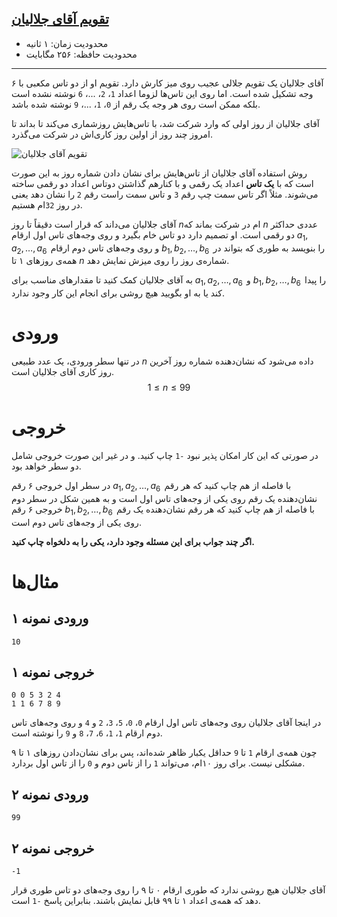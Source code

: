 [تقویم آقای جلالیان](https://quera.org/problemset/239079)
----------

+ محدودیت زمان: ۱ ثانیه
+ محدودیت حافظه: ۲۵۶ مگابایت

----------
آقای جلالیان یک تقویم جلالی عجیب روی میز کارش دارد. تقویم او از دو تاس مکعبی با ۶ وجه تشکیل شده است. اما روی این تاس‌ها لزوما اعداد `1`، `2`، ...، `6` نوشته نشده است بلکه ممکن است روی هر وجه یک رقم از `0`، `1`، ...، `9` نوشته شده باشد.

آقای جلالیان از روز اولی که وارد شرکت شد، با تاس‌هایش روزشماری می‌کند تا بداند تا امروز چند روز از اولین روز کاری‌اش در شرکت می‌گذرد.

![تقویم آقای جلالیان](https://quera.org/qbox/view/dSpZf0Qw7w/B1.png)

روش استفاده آقای جلالیان از تاس‌هایش برای نشان دادن شماره روز به این صورت است که با **یک تاس** اعداد یک رقمی و با کنارهم گذاشتن دوتاس اعداد دو رقمی ساخته می‌شوند. مثلاً اگر تاس سمت چپ رقم `3` و تاس سمت راست رقم `2` را نشان دهد یعنی در روز `32`ام هستیم.

آقای جلالیان می‌داند که قرار است دقیقاً تا روز $n$ام در شرکت بماند که $n$ عددی حداکثر دو رقمی است. او تصمیم دارد دو تاس خام بگیرد و روی وجه‌های تاس اول ارقام $a_1, a_2, \dots, a_6\,$ و روی وجه‌های تاس دوم ارقام $b_1, b_2, \dots, b_6\,$ را بنویسد به طوری که بتواند در همه‌ی روزهای ۱ تا $n$ شماره‌ی روز را روی میزش نمایش دهد.

به آقای جلالیان کمک کنید تا مقدارهای مناسب برای $a_1, a_2, \dots, a_6\,$ و $b_1, b_2, \dots, b_6\,$ را پیدا کند یا به او بگویید هیچ روشی برای انجام این کار وجود ندارد.

# ورودی
در تنها سطر ورودی، یک عدد طبیعی $n$ داده می‌شود که نشان‌دهنده شماره روز آخرین روز کاری آقای جلالیان است.
$$1\leq n \leq 99$$

# خروجی
در صورتی که این کار امکان پذیر نبود `-1` چاپ کنید. و در غیر این صورت خروجی شامل دو سطر خواهد بود.

در سطر اول خروجی ۶ رقم $a_1, a_2, \dots, a_6\,$ با فاصله از هم چاپ کنید که هر رقم نشان‌دهنده یک رقم روی یکی از وجه‌های تاس اول است و به همین شکل در سطر دوم خروجی ۶ رقم $b_1, b_2, \dots, b_6\,$ با فاصله از هم چاپ کنید که هر رقم نشان‌دهنده یک رقم روی یکی از وجه‌های تاس دوم است.

**اگر چند جواب برای این مسئله وجود دارد، یکی را به دلخواه چاپ کنید.**

# مثال‌ها
## ورودی نمونه ۱

```
10
```
## خروجی نمونه ۱

```
0 0 5 3 2 4
1 1 6 7 8 9
```
در اینجا آقای جلالیان روی وجه‌های تاس اول ارقام `0`، `0`، `5`، `3`، `2` و `4` و روی وجه‌های تاس دوم ارقام `1`، `1`، `6`، `7`، `8` و `9` را نوشته است.

چون همه‌ی ارقام `1` تا `9` حداقل یکبار ظاهر شده‌اند، پس برای نشان‌دادن روزهای ۱ تا ۹ مشکلی نیست. 
برای روز ‍‍‍۱۰ام، می‌تواند `1` را از تاس دوم و `0` را از تاس اول بردارد. 


## ورودی نمونه ۲
```
99
```

## خروجی نمونه ۲
```
-1
```
آقای جلالیان هیچ روشی ندارد که طوری ارقام ۰ تا ۹ را روی وجه‌های دو تاس طوری قرار دهد که همه‌ی اعداد ۱ تا ۹۹ قابل نمایش باشند. بنابراین پاسخ `-1` است.
